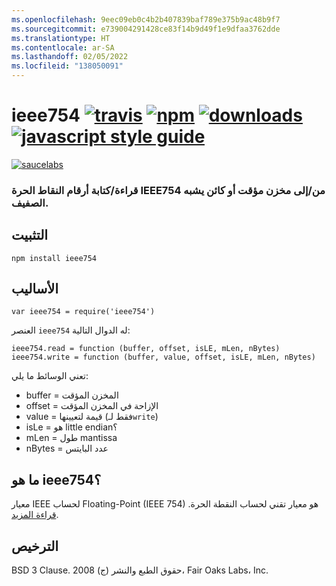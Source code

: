 ```yaml
---
ms.openlocfilehash: 9eec09eb0c4b2b407839baf789e375b9ac48b9f7
ms.sourcegitcommit: e739004291428ce83f14b9d49f1e9dfaa3762dde
ms.translationtype: HT
ms.contentlocale: ar-SA
ms.lasthandoff: 02/05/2022
ms.locfileid: "138050091"
---
```

# <a name="ieee754-travistravis-imagetravis-url-npmnpm-imagenpm-url-downloadsdownloads-imagedownloads-url-javascript-style-guidestandard-imagestandard-url"></a>ieee754 [![travis][travis-image]][travis-url] [![npm][npm-image]][npm-url] [![downloads][downloads-image]][downloads-url] [![javascript style guide][standard-image]][standard-url]

[travis-image]: https://img.shields.io/travis/feross/ieee754/master.svg
[travis-url]: https://travis-ci.org/feross/ieee754
[npm-image]: https://img.shields.io/npm/v/ieee754.svg
[npm-url]: https://npmjs.org/package/ieee754
[downloads-image]: https://img.shields.io/npm/dm/ieee754.svg
[downloads-url]: https://npmjs.org/package/ieee754
[standard-image]: https://img.shields.io/badge/code_style-standard-brightgreen.svg
[standard-url]: https://standardjs.com

[![saucelabs][saucelabs-image]][saucelabs-url]

[saucelabs-image]: https://saucelabs.com/browser-matrix/ieee754.svg
[saucelabs-url]: https://saucelabs.com/u/ieee754

### <a name="readwrite-ieee754-floating-point-numbers-fromto-a-buffer-or-array-like-object"></a>قراءة/كتابة أرقام النقاط الحرة IEEE754 من/إلى مخزن مؤقت أو كائن يشبه الصفيف.

## <a name="install"></a>التثبيت

```
npm install ieee754
```

## <a name="methods"></a>الأساليب

`var ieee754 = require('ieee754')`

العنصر `ieee754` له الدوال التالية:

```
ieee754.read = function (buffer, offset, isLE, mLen, nBytes)
ieee754.write = function (buffer, value, offset, isLE, mLen, nBytes)
```

تعني الوسائط ما يلي:

- buffer = المخزن المؤقت
- offset = الإزاحة في المخزن المؤقت
- value = قيمة لتعيينها (فقط لـ`write`)
- isLe = هو little endian؟
- mLen = طول mantissa
- nBytes = عدد البايتس

## <a name="what-is-ieee754"></a>ما هو ieee754؟

معيار IEEE لحساب Floating-Point (IEEE 754) هو معيار تقني لحساب النقطة الحرة. ⁧[⁩قراءة المزيد⁧](http://en.wikipedia.org/wiki/IEEE_floating_point)⁩.

## <a name="license"></a>الترخيص

BSD 3 Clause. حقوق الطبع والنشر (ج) 2008، Fair Oaks Labs، Inc.
